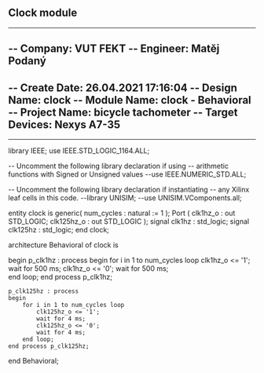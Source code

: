 ## Clock module 

----------------------------------------------------------------------------------
-- Company: VUT FEKT
-- Engineer: Matěj Podaný
-- 
-- Create Date: 26.04.2021 17:16:04
-- Design Name: clock
-- Module Name: clock - Behavioral
-- Project Name: bicycle tachometer
-- Target Devices: Nexys A7-35
-- 
----------------------------------------------------------------------------------


library IEEE;
use IEEE.STD_LOGIC_1164.ALL;

-- Uncomment the following library declaration if using
-- arithmetic functions with Signed or Unsigned values
--use IEEE.NUMERIC_STD.ALL;

-- Uncomment the following library declaration if instantiating
-- any Xilinx leaf cells in this code.
--library UNISIM;
--use UNISIM.VComponents.all;

entity clock is
    generic(
            num_cycles : natural := 1
    );
    Port ( clk1hz_o   : out STD_LOGIC;
           clk125hz_o : out STD_LOGIC
    );
    signal clk1hz   : std_logic; 
    signal clk125hz : std_logic;
end clock;

architecture Behavioral of clock is

begin
    p_clk1hz : process
    begin
        for i in 1 to num_cycles loop
            clk1hz_o <= '1';          
            wait for 500 ms;
            clk1hz_o <= '0';
            wait for 500 ms;          
        end loop;
    end process p_clk1hz;

    p_clk125hz : process
    begin
        for i in 1 to num_cycles loop
            clk125hz_o <= '1';          
            wait for 4 ms;
            clk125hz_o <= '0';
            wait for 4 ms;          
        end loop;
    end process p_clk125hz;
end Behavioral;
